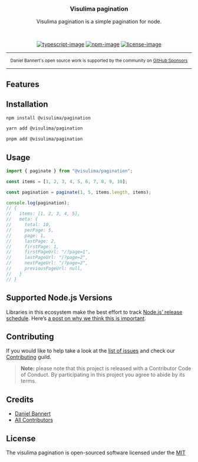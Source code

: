 <div align="center">
  <h3>Visulima pagination</h3>
  <p>
  Visulima pagination is a simple pagination for node.

  </p>
</div>

<br />

<div align="center">

[![typescript-image]][typescript-url] [![npm-image]][npm-url] [![license-image]][license-url]

</div>

---

<div align="center">
    <p>
        <sup>
            Daniel Bannert's open source work is supported by the community on <a href="https://github.com/sponsors/prisis">GitHub Sponsors</a>
        </sup>
    </p>
</div>

---

## Features

## Installation

```sh
npm install @visulima/pagination
```

```sh
yarn add @visulima/pagination
```

```sh
pnpm add @visulima/pagination
```

## Usage

```ts
import { paginate } from "@visulima/pagination";

const items = [1, 2, 3, 4, 5, 6, 7, 8, 9, 10];

const pagination = paginate(1, 5, items.length, items);

console.log(pagination);
// {
//   items: [1, 2, 3, 4, 5],
//   meta: {
//     total: 10,
//     perPage: 5,
//     page: 1,
//     lastPage: 2,
//     firstPage: 1,
//     firstPageUrl: "/?page=1",
//     lastPageUrl: "/?page=2",
//     nextPageUrl: "/?page=2",
//     previousPageUrl: null,
//   }
// }
```

## Supported Node.js Versions

Libraries in this ecosystem make the best effort to track
[Node.js’ release schedule](https://github.com/nodejs/release#release-schedule). Here’s [a
post on why we think this is important](https://medium.com/the-node-js-collection/maintainers-should-consider-following-node-js-release-schedule-ab08ed4de71a).

## Contributing

If you would like to help take a look at the [list of issues](https://github.com/visulima/visulima/issues) and check our [Contributing](.github/CONTRIBUTING.md) guild.

> **Note:** please note that this project is released with a Contributor Code of Conduct. By participating in this project you agree to abide by its terms.

## Credits

-   [Daniel Bannert](https://github.com/prisis)
-   [All Contributors](https://github.com/visulima/visulima/graphs/contributors)

## License

The visulima pagination is open-sourced software licensed under the [MIT][license-url]

[typescript-image]: https://img.shields.io/badge/Typescript-294E80.svg?style=for-the-badge&logo=typescript
[typescript-url]: "typescript"
[license-image]: https://img.shields.io/npm/l/@visulima/pagination?color=blueviolet&style=for-the-badge
[license-url]: LICENSE.md "license"
[npm-image]: https://img.shields.io/npm/v/@visulima/pagination/alpha.svg?style=for-the-badge&logo=npm
[npm-url]: https://www.npmjs.com/package/@visulima/pagination/v/alpha "npm"
